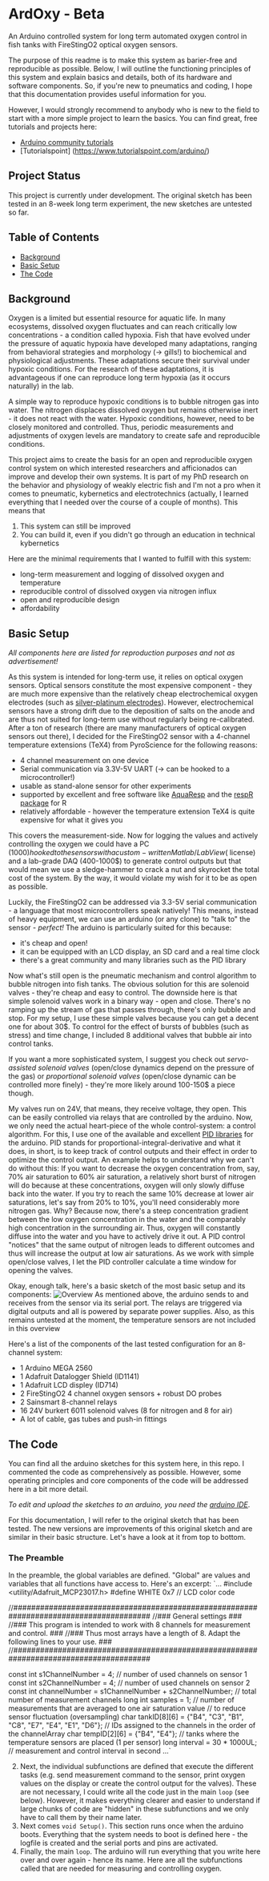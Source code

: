 # ArdOxy - Beta
An Arduino controlled system for long term automated oxygen control in fish tanks with FireStingO2 optical oxygen sensors.

The purpose of this readme is to make this system as barier-free and reproducible as possible. Below, I will outline the functioning principles of this system and explain basics and details, both of its hardware and software components. So, if you're new to pneumatics and coding, I hope that this documentation provides useful information for you. 

However, I would strongly recommend to anybody who is new to the field to start with a more simple project to learn the basics. You can find great, free tutorials and projects here:
* [Arduino community tutorials](https://www.arduino.cc/en/Tutorial/HomePage)
* [Tutorialspoint] (https://www.tutorialspoint.com/arduino/)

## Project Status
This project is currently under development. The original sketch has been tested in an 8-week long term experiment, the new sketches are untested so far.

## Table of Contents
* [Background](#background)
* [Basic Setup](#basic-setup)
* [The Code](#the-code)

## Background
Oxygen is a limited but essential resource for aquatic life. In many ecosystems, dissolved oxygen fluctuates and can reach critically low concentrations - a condition called hypoxia. Fish that have evolved under the pressure of aquatic hypoxia have developed many adaptations, ranging from behavioral strategies and morphology (-> gills!) to biochemical and physiological adjustments. These adaptations secure their survival under hypoxic conditions. For the research of these adaptations, it is advantageous if one can reproduce long term hypoxia (as it occurs naturally) in the lab.

A simple way to reproduce hypoxic conditions is to bubble nitrogen gas into water. The nitrogen displaces dissolved oxygen but remains otherwise inert - it does not react with the water. Hypoxic conditions, however, need to be closely monitored and controlled. Thus, periodic measurements and adjustments of oxygen levels are mandatory to create safe and reproducible conditions.

This project aims to create the basis for an open and reproducible oxygen control system on which interested researchers and afficionados can improve and develop their own systems. It is part of my PhD research on the behavior and physiology of weakly electric fish and I'm not a pro when it comes to pneumatic, kybernetics and electrotechnics (actually, I learned everything that I needed over the course of a couple of months). This means that
1. This system can still be improved
2. You can build it, even if you didn't go through an education in technical kybernetics

Here are the minimal requirements that I wanted to fulfill with this system:
* long-term measurement and logging of dissolved oxygen and temperature
* reproducible control of dissolved oxygen via nitrogen influx
* open and reproducible design
* affordability

## Basic Setup
*All components here are listed for reproduction purposes and not as advertisement!*

As this system is intended for long-term use, it relies on optical oxygen sensors. Optical sensors constitute the most expensive component - they are much more expensive than the relatively cheap electrochemical oxygen electrodes (such as [silver-platinum electrodes](https://en.wikipedia.org/wiki/Clark_electrode)). However, electrochemical sensors have a strong drift due to the deposition of salts on the anode and are thus not suited for long-term use without regularly being re-calibrated.
After a ton of research (there are many manufacturers of optical oxygen sensors out there), I decided for the FireStingO2 sensor with a 4-channel temperature extensions (TeX4) from PyroScience for the following reasons:

* 4 channel measurement on one device
* Serial communication via 3.3V-5V UART (-> can be hooked to a microcontroller!)
* usable as stand-alone sensor for other experiments
* supported by excellent and free software like [AquaResp](http://www.aquaresp.com/) and the [respR package](https://januarharianto.github.io/respR/index.html) for R
* relatively affordable - however the temperature extension TeX4 is quite expensive for what it gives you

This covers the measurement-side. Now for logging the values and actively controlling the oxygen we could have a PC (1000$) hooked to the sensors with a custom-written Matlab/LabView ($ license) and a lab-grade DAQ (400-1000$) to generate control outputs but that would mean we use a sledge-hammer to crack a nut and skyrocket the total cost of the system. By the way, it would violate my wish for it to be as open as possible.

Luckily, the FireStingO2 can be addressed via 3.3-5V serial communication - a language that most microcontrollers speak natively!
This means, instead of heavy equipment, we can use an arduino (or any clone) to "talk to" the sensor - *perfect!* The arduino is particularly suited for this because:
* it's cheap and open!
* it can be equipped with an LCD display, an SD card and a real time clock
* there's a great community and many libraries such as the PID library

Now what's still open is the pneumatic mechanism and control algorithm to bubble nitrogen into fish tanks. The obvious solution for this are solenoid valves - they're cheap and easy to control. The downside here is that simple solenoid valves work in a binary way - open and close. There's no ramping up the stream of gas that passes through, there's only bubble and stop. For my setup, I use these simple valves because you can get a decent one for about 30$. To control for the effect of bursts of bubbles (such as stress) and time change, I included 8 additional valves that bubble air into control tanks.

If you want a more sophisticated system, I suggest you check out *servo-assisted solenoid valves* (open/close dynamics depend on the pressure of the gas) or *proportional solenoid valves* (open/close dynamic can be controlled more finely) - they're more likely around 100-150$ a piece though.

My valves run on 24V, that means, they receive voltage, they open. This can be easily controlled via relays that are controlled by the arduino. Now, we only need the actual heart-piece of the whole control-system: a control algorithm. 
For this, I use one of the available and excellent [PID libraries](https://playground.arduino.cc/Code/PIDLibrary/) for the arduino. PID stands for proportional-integral-derivative and what it does, in short, is to keep track of control outputs and their effect in order to optimize the control output. 
An example helps to understand why we can't do without this: If you want to decrease the oxygen concentration from, say, 70% air saturation to 60% air saturation, a relatively short burst of nitrogen will do because at these concentrations, oxygen will only slowly diffuse back into the water. If you try to reach the same 10% decrease at lower air saturations, let's say from 20% to 10%, you'll need considerably more nitrogen gas. Why? Because now, there's a steep concentration gradient between the low oxygen concentration in the water and the comparably high concentration in the surrounding air. Thus, oxygen will constantly diffuse into the water and you have to actively drive it out. A PID control  "notices" that the same output of nitrogen leads to different outcomes and thus will increase the output at low air saturations. As we work with simple open/close valves, I let the PID controller calculate a time window for opening the valves. 

Okay, enough talk, here's a basic sketch of the most basic setup and its components:
![Overview](./images/simple_overview.png)
As mentioned above, the arduino sends to and receives from the sensor via its serial port. The relays are triggered via digital outputs and all is powered by separate power supplies. Also, as this remains untested at the moment, the temperature sensors are not included in this overview

Here's a list of the components of the last tested configuration for an 8-channel system:
* 1 Arduino MEGA 2560
* 1 Adafruit Datalogger Shield (ID1141)
* 1 Adafruit LCD displey (ID714)
* 2 FireStingO2 4 channel oxygen sensors + robust DO probes
* 2 Sainsmart 8-channel relays
* 16 24V burkert 6011 solenoid valves (8 for nitrogen and 8 for air)
* A lot of cable, gas tubes and push-in fittings

## The Code
You can find all the arduino sketches for this system here, in this repo. I commented the code as comprehensively as possible. However, some operating principles and core components of the code will be addressed here in a bit more detail.

*To edit and upload the sketches to an arduino, you need the [arduino IDE](https://www.arduino.cc/en/main/software)*.

For this documentation, I will refer to the original sketch that has been tested. The new versions are improvements of this original sketch and are similar in their basic structure. Let's have a look at it from top to bottom.

### The Preamble
In the preamble, the global variables are defined. "Global" are values and variables that all functions have access to. Here's an excerpt:
`...
#include <utility/Adafruit_MCP23017.h>
#define WHITE 0x7                                     // LCD color code


//#######################################################################################
//###                              General settings                                   ###
//### This program is intended to work with 8 channels for measurement and control.   ###
//### Thus most arrays have a length of 8. Adapt the following lines to your use.     ###
//#######################################################################################

const int s1ChannelNumber = 4;                                                          // number of used channels on sensor 1
const int s2ChannelNumber = 4;                                                          // number of used channels on sensor 2
const int channelNumber = s1ChannelNumber + s2ChannelNumber;                            // total number of measurement channels
long int samples = 1;                                                                   // number of measurements that are averaged to one air saturation value 
                                                                                        // to reduce sensor fluctuation (oversampling)
char tankID[8][6] = {"B4", "C3", "B1", "C8", "E7", "E4", "E1", "D6"};                   // IDs assigned to the channels in the order of the channelArray
char tempID[2][6] = {"B4", "E4"};                                                       // tanks where the temperature sensors are placed (1 per sensor)
long interval = 30 * 1000UL;                                                            // measurement and control interval in second
...`

2. Next, the individual subfunctions are defined that execute the different tasks (e.g. send measurement command to the sensor, print oxygen values on the display or create the control output for the valves). These are not necessary, I could write all the code just in the main `loop` (see below). However, it makes everything clearer and easier to understand if large chunks of code are "hidden" in these subfunctions and we only have to call them by their name later.
3. Next comes `void Setup()`. This section runs once when the arduino boots. Everything that the system needs to boot is defined here - the logfile is created and the serial ports and pins are activated.
4. Finally, the main `loop`. The arduino will run everything that you write here over and over again - hence its name. Here are all the subfunctions called that are needed for measuring and controlling oxygen.

### 

